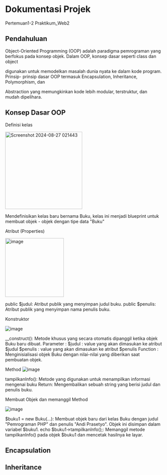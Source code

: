 ﻿# Dokumentasi Projek
﻿Pertemuan1-2
﻿Praktikum_Web2

## Pendahuluan
Object-Oriented Programming (OOP) adalah paradigma pemrograman yang
berfokus pada konsep objek. Dalam OOP, konsep dasar seperti class dan object

digunakan untuk memodelkan masalah dunia nyata ke dalam kode program. Prinsip-
prinsip dasar OOP termasuk Encapsulation, Inheritance, Polymorphism, dan

Abstraction yang memungkinkan kode lebih modular, terstruktur, dan mudah
dipelihara.
## Konsep Dasar OOP
Definisi kelas

<img width="247" alt="Screenshot 2024-08-27 021443" src="https://github.com/user-attachments/assets/9563ae2c-4991-4556-83f5-e4b41994ed6c">

Mendefinisikan kelas baru bernama Buku, kelas ini menjadi blueprint untuk membuat objek - objek dengan tipe data "Buku"


Atribut (Properties)

<img width="188" alt="image" src="https://github.com/user-attachments/assets/ff3f6b9b-fd88-482b-b9be-19c4d2f16b76">

public $judul: Atribut publik yang menyimpan judul buku.
public $penulis: Atribut publik yang menyimpan nama penulis buku.


Konstruktor

![image](https://github.com/user-attachments/assets/00002e0e-18b6-4c17-b96d-9e2c43e4c19a)

__construct(): Metode khusus yang secara otomatis dipanggil ketika objek Buku baru dibuat.
Parameter :
$judul : value yang akan dimasukan ke atribut $judul
$penulis : value yang akan dimasukan ke atribut $penulis
Function : Menginisialisasi objek Buku dengan nilai-nilai yang diberikan saat pembuatan objek.


Method
![image](https://github.com/user-attachments/assets/d9df12fb-ac0a-449d-9103-32d33bb06a86)

tampilkanInfo(): Metode yang digunakan untuk menampilkan informasi mengenai buku 
Return: Mengembalikan sebuah string yang berisi judul dan penulis buku.

Membuat Objek dan memanggil Method

![image](https://github.com/user-attachments/assets/2d685e17-dddd-47ff-91f2-b100c32b7dea)

$buku1 = new Buku(...): Membuat objek baru dari kelas Buku dengan judul "Pemrograman PHP" dan penulis "Andi Prasetyo". Objek ini disimpan dalam variabel $buku1.
echo $buku1->tampilkanInfo();: Memanggil metode tampilkanInfo() pada objek $buku1 dan mencetak hasilnya ke layar.

## Encapsulation
## Inheritance


